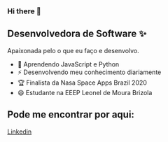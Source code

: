 ### Hi there 👋

<!--
**leticia-rodriguesf/leticia-rodriguesf** is a ✨ _special_ ✨ repository because its `README.md` (this file) appears on your GitHub profile.-->


## Desenvolvedora de Software ✨
Apaixonada pelo o que eu faço e desenvolvo.

* 🌱 Aprendendo JavaScript e Python
* ⚡ Desenvolvendo meu conhecimento diariamente
* 🏆 Finalista da Nasa Space Apps Brazil 2020
* 😄 Estudante na EEEP Leonel de Moura Brizola

## Pode me encontrar por aqui: 
[Linkedin](https://www.linkedin.com/in/leticia-rodri/)

